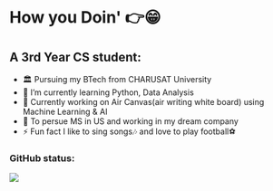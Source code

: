 # How you Doin' 👉😁 

## A 3rd Year CS student:

- 🏛 Pursuing my BTech from CHARUSAT University
- 🌱 I’m currently learning Python, Data Analysis
- 🔬 Currently working on Air Canvas(air writing white board) using Machine Learning & AI
- 🎯 To persue MS in US and working in my dream company
- ⚡ Fun fact I like to sing songs🎶 and love to play football⚽

### GitHub status:
<img src="https://github-readme-stats.vercel.app/api?username=DevanshuDesai15&&show_icons=true&title_color=c7b69d&icon_color=0afff7&text_color=00ff91&bg_color=0d081f">
